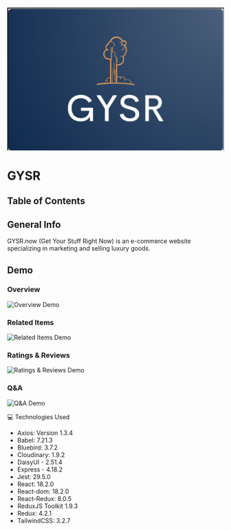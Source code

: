
<!-- ![](https://file%2B.vscode-resource.vscode-cdn.net/Users/zackattack/Documents/FECP/fec/logo.png?version%3D1680364318631) -->

![GYSR Logo](./assets/logo.png)

# GYSR

## Table of Contents

## General Info
GYSR.now (Get Your Stuff Right Now) is an e-commerce website specializing in marketing and selling luxury goods.

## Demo

### Overview
![Overview Demo](https://media.giphy.com/media/2MMBNn1L14uiBrsws3/giphy.gif)

### Related Items
![Related Items Demo](https://media.giphy.com/media/COvGEY8AXFGovdD0CV/giphy.gif)

### Ratings & Reviews
![Ratings & Reviews Demo](https://media.giphy.com/media/FWicxAjTJ7P1tEZLM8/giphy.gif)

### Q&A
![Q&A Demo](https://media.giphy.com/media/Luv0nUKqKYK96jgEwE/giphy.gif)

💻 Technologies Used
- Axios: Version 1.3.4
- Babel: 7.21.3
- Bluebird: 3.7.2
- Cloudinary: 1.9.2
- DaisyUI - 2.51.4
- Express - 4.18.2
- Jest: 29.5.0
- React: 18.2.0
- React-dom: 18.2.0
- React-Redux: 8.0.5
- ReduxJS Toolkit 1.9.3
- Redux: 4.2.1
- TailwindCSS: 3.2.7